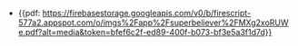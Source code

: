 - {{pdf: https://firebasestorage.googleapis.com/v0/b/firescript-577a2.appspot.com/o/imgs%2Fapp%2Fsuperbeliever%2FMXg2xoRUWe.pdf?alt=media&token=bfef6c2f-ed89-400f-b073-bf3e5a3f1d7d}}

